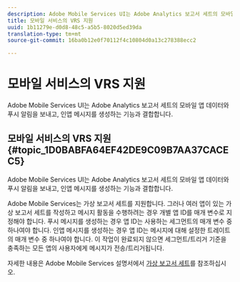 ```yaml
---
description: Adobe Mobile Services UI는 Adobe Analytics 보고서 세트의 모바일 앱 데이터와 푸시 알림을 보내고, 인앱 메시지를 생성하는 기능과 결합합니다.
title: 모바일 서비스의 VRS 지원
uuid: 1b11279e-d0d8-48c5-a5b5-8020d5ed39da
translation-type: tm+mt
source-git-commit: 16ba0b12e0f70112f4c10804d0a13c278388ecc2

---
```



# 모바일 서비스의 VRS 지원

Adobe Mobile Services UI는 Adobe Analytics 보고서 세트의 모바일 앱 데이터와 푸시 알림을 보내고, 인앱 메시지를 생성하는 기능과 결합합니다.

## 모바일 서비스의 VRS 지원 {#topic_1D0BABFA64EF42DE9C09B7AA37CACEC5}

Adobe Mobile Services UI는 Adobe Analytics 보고서 세트의 모바일 앱 데이터와 푸시 알림을 보내고, 인앱 메시지를 생성하는 기능과 결합합니다.

Adobe Mobile Services는 가상 보고서 세트를 지원합니다. 그러나 여러 앱이 있는 가상 보고서 세트를 작성하고 메시지 활동을 수행하려는 경우 개별 앱 ID를 매개 변수로 지정해야 합니다. 푸시 메시지를 생성하는 경우 앱 ID는 사용하는 세그먼트의 매개 변수 중 하나여야 합니다. 인앱 메시지를 생성하는 경우 앱 ID는 메시지에 대해 설정한 트레이트의 매개 변수 중 하나여야 합니다. 이 작업이 완료되지 않으면 세그먼트/트리거 기준을 충족하는 모든 앱의 사용자에게 메시지가 전송/트리거됩니다.

자세한 내용은 Adobe Mobile Services 설명서에서 [가상 보고서 세트](https://marketing.adobe.com/resources/help/en_US/mobile/c_mob_vrs.html)를 참조하십시오.
